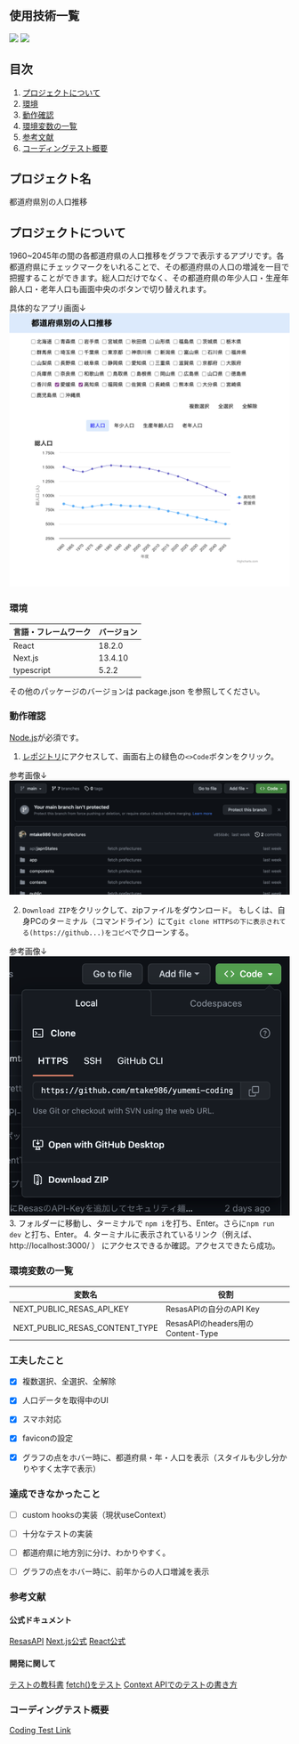 

<div id="top"></div>

## 使用技術一覧

<p style="display: inline">
  <img src="https://img.shields.io/badge/-Next.js-000000.svg?logo=next.js&style=for-the-badge">
  <img src="https://img.shields.io/badge/-React-20232A?style=for-the-badge&logo=react&logoColor=61DAFB">
</p>

## 目次

1. [プロジェクトについて](#プロジェクトについて)
2. [環境](#環境)
3. [動作確認](#動作確認)
4. [環境変数の一覧](#環境変数の一覧)
5. [参考文献](#参考文献)
6. [コーディングテスト概要](#コーディングテスト概要)

## プロジェクト名

都道府県別の人口推移

<!-- プロジェクトについて -->

## プロジェクトについて

1960~2045年の間の各都道府県の人口推移をグラフで表示するアプリです。各都道府県にチェックマークをいれることで、その都道府県の人口の増減を一目で把握することができます。総人口だけでなく、その都道府県の年少人口・生産年齢人口・老年人口も画面中央のボタンで切り替えれます。

具体的なアプリ画面↓
![アプリ画面](./public/images/appHomePage.png "アプリ画面")
<!-- <p align="right">(<a href="#top">トップへ</a>)</p> -->

### 環境

<!-- 言語、フレームワーク、ミドルウェア、インフラの一覧とバージョンを記載 -->

| 言語・フレームワーク      | バージョン   |
| --------------------- | ---------- |
| React                 | 18.2.0     |
| Next.js               | 13.4.10    |
| typescript            | 5.2.2      |

その他のパッケージのバージョンは package.json を参照してください。

### 動作確認

[Node.js](https://nodejs.org/en)が必須です。

1. [レポジトリ](https://github.com/mtake986/yumemi-coding-test)にアクセスして、画面右上の緑色の`<>Code`ボタンをクリック。

参考画像↓
![緑色のCodeボタン](./public/images/greenCodeBtn.png "緑色のCodeボタン")

2. `Download ZIP`をクリックして、zipファイルをダウンロード。
もしくは、自身PCのターミナル（コマンドライン）にて`git clone HTTPSの下に表示されてる(https://github...)をコピペ`でクローンする。

参考画像↓
![緑色のCodeボタンをクリックした後](./public/images/afterCodeBtnClicked.png "緑色のCodeボタンをクリックした後")
3. フォルダーに移動し、ターミナルで `npm i`を打ち、Enter。さらに`npm run dev` と打ち、Enter。
4. ターミナルに表示されているリンク（例えば、http://localhost:3000/ ） にアクセスできるか確認。アクセスできたら成功。

### 環境変数の一覧

| 変数名                  | 役割                                       |
| ---------------------- | ----------------------------------------- |
| NEXT_PUBLIC_RESAS_API_KEY         | ResasAPIの自分のAPI Key　           　　|
| NEXT_PUBLIC_RESAS_CONTENT_TYPE    | ResasAPIのheaders用のContent-Type　　　 | 

### 工夫したこと
- [x] 複数選択、全選択、全解除
- [x] 人口データを取得中のUI
- [x] スマホ対応
- [x] faviconの設定
- [x] グラフの点をホバー時に、都道府県・年・人口を表示（スタイルも少し分かりやすく太字で表示）


### 達成できなかったこと
- [ ] custom hooksの実装（現状useContext）
- [ ] 十分なテストの実装
- [ ] 都道府県に地方別に分け、わかりやすく。
- [ ] グラフの点をホバー時に、前年からの人口増減を表示


### 参考文献

#### 公式ドキュメント
[ResasAPI](https://opendata.resas-portal.go.jp/docs/api/v1/population/composition/perYear.html)
[Next.js公式](https://nextjs.org/docs/getting-started)
[React公式](https://ja.react.dev/blog/2023/03/16/introducing-react-dev)

#### 開発に関して
[テストの教科書](https://zenn.dev/tkdn/books/react-testing-patterns/viewer/quick-install)
[fetch()をテスト](https://zenn.dev/tkdn/books/react-testing-patterns/viewer/testing-with-fetchmock)
[Context APIでのテストの書き方](https://www.beingdev.online/posts/testing-react-components-depending-on-context-api)

### コーディングテスト概要
[Coding Test Link](https://yumemi.notion.site/0e9ef27b55704d7882aab55cc86c999d)

